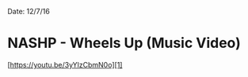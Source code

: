 Date: 12/7/16

# NASHP - Wheels Up (Music Video)

[https://youtu.be/3yYlzCbmN0o][1]

[1]:	https://youtu.be/3yYlzCbmN0o